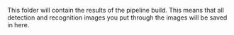 This folder will contain the results of the pipeline build.
This means that all detection and recognition images you put through the images will be saved in here.